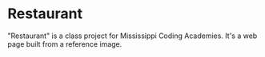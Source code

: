 # Restaurant
"Restaurant" is a class project for Mississippi Coding Academies. It's a web page built from a reference image.

